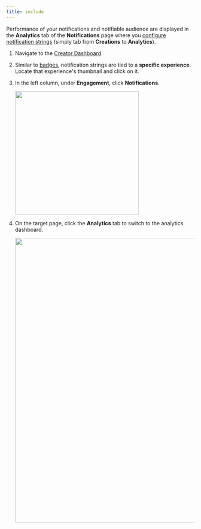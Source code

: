 ```yaml
---
title: include
---
```


Performance of your notifications and notifiable audience are displayed in the **Analytics** tab of the **Notifications** page where you [configure notification strings](#create-a-notification-string) (simply tab from **Creations** to **Analytics**).

1. Navigate to the [Creator Dashboard](https://create.roblox.com/dashboard/creations).
1. Similar to [badges](../../production/publishing/badges.md), notification strings are tied to a **specific experience**. Locate that experience's thumbnail and click on it.
1. In the left column, under **Engagement**, click **Notifications**.

   <img src="../../assets/creator-dashboard/Experience-Nav-Engagement-Notifications.png" width="330" />

1. On the target page, click the **Analytics** tab to switch to the analytics dashboard.

   <img src="../../assets/open-cloud/experience-notifications/Analytics-Tab.png" width="760" />
